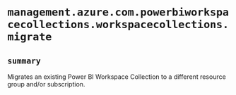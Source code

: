 # `management.azure.com.powerbiworkspacecollections.workspacecollections.migrate`

## `summary`
Migrates an existing Power BI Workspace Collection to a different resource group and/or subscription.


